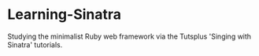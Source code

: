 # Learning-Sinatra

Studying the minimalist Ruby web framework via the Tutsplus 'Singing with Sinatra' tutorials.
